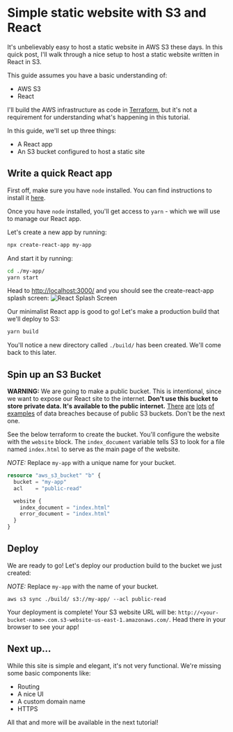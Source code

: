 # Simple static website with S3 and React

It's unbelievably easy to host a static website in AWS S3 these days. In this quick post, I'll walk through a nice setup to host a static website written in React in S3.

This guide assumes you have a basic understanding of:
  - AWS S3
  - React

I'll build the AWS infrastructure as code in [Terraform](https://www.terraform.io/), but it's not a requirement for understanding what's happening in this tutorial.

In this guide, we'll set up three things:
- A React app
- An S3 bucket configured to host a static site

## Write a quick React app

First off, make sure you have `node` installed. You can find instructions to install it [here](https://nodejs.org/en/download/package-manager/).

Once you have `node` installed, you'll get access to `yarn` - which we will use to manage our React app.

Let's create a new app by running:
```bash
npx create-react-app my-app
```

And start it by running:
```bash
cd ./my-app/
yarn start
```

Head to [http://localhost:3000/](http://localhost:3000/) and you should see the create-react-app splash screen:
![React Splash Screen](https://static.javatpoint.com/tutorial/reactjs/images/react-create-react-app5.png)

Our minimalist React app is good to go! Let's make a production build that we'll deploy to S3:

```bash
yarn build
```

You'll notice a new directory called `./build/` has been created. We'll come back to this later.

## Spin up an S3 Bucket

**WARNING:** We are going to make a public bucket. This is intentional, since we want to expose our React site to the internet. **Don't use this bucket to store private data. It's available to the public internet.** [There](https://www.theregister.co.uk/2017/07/12/14m_verizon_customers_details_out/) [are](https://www.theregister.co.uk/2017/08/17/chicago_voter_leak/) [lots](https://www.theregister.co.uk/2017/09/05/twc_loses_4m_customer_records/) [of](https://www.theregister.co.uk/2017/07/18/dow_jones_index_of_customers_not_prices_leaks_from_aws_repo/) [examples](https://www.theregister.co.uk/2017/08/22/open_aws_s3_bucket_leaked_hotel_booking_service_data_says_kromtech/) of data breaches because of public S3 buckets. Don't be the next one.

See the below terraform to create the bucket. You'll configure the website with the `website` block. The `index_document` variable tells S3 to look for a file named `index.html` to serve as the main page of the website.

*NOTE:* Replace `my-app` with a unique name for your bucket.

```terraform
resource "aws_s3_bucket" "b" {
  bucket = "my-app"
  acl    = "public-read"

  website {
    index_document = "index.html"
    error_document = "index.html"
  }
}
```

## Deploy

We are ready to go! Let's deploy our production build to the bucket we just created:

*NOTE:* Replace `my-app` with the name of your bucket.
```aws
aws s3 sync ./build/ s3://my-app/ --acl public-read
```

Your deployment is complete! Your S3 website URL will be: `http://<your-bucket-name>.com.s3-website-us-east-1.amazonaws.com/`. Head there in your browser to see your app!

## Next up...

While this site is simple and elegant, it's not very functional. We're missing some basic components like:
  - Routing
  - A nice UI
  - A custom domain name
  - HTTPS

All that and more will be available in the next tutorial!
